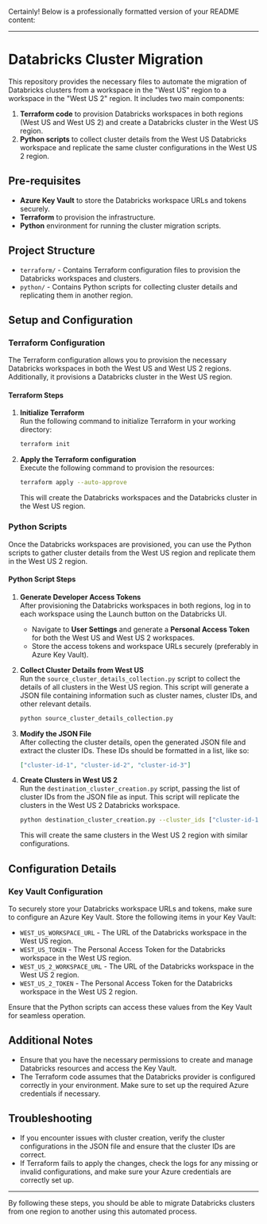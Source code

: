 Certainly! Below is a professionally formatted version of your README content:

---

# Databricks Cluster Migration

This repository provides the necessary files to automate the migration of Databricks clusters from a workspace in the "West US" region to a workspace in the "West US 2" region. It includes two main components: 

1. **Terraform code** to provision Databricks workspaces in both regions (West US and West US 2) and create a Databricks cluster in the West US region.
2. **Python scripts** to collect cluster details from the West US Databricks workspace and replicate the same cluster configurations in the West US 2 region.

## Pre-requisites

- **Azure Key Vault** to store the Databricks workspace URLs and tokens securely.
- **Terraform** to provision the infrastructure.
- **Python** environment for running the cluster migration scripts.

## Project Structure

- `terraform/` - Contains Terraform configuration files to provision the Databricks workspaces and clusters.
- `python/` - Contains Python scripts for collecting cluster details and replicating them in another region.

## Setup and Configuration

### Terraform Configuration

The Terraform configuration allows you to provision the necessary Databricks workspaces in both the West US and West US 2 regions. Additionally, it provisions a Databricks cluster in the West US region.

#### Terraform Steps

1. **Initialize Terraform**  
   Run the following command to initialize Terraform in your working directory:
   ```bash
   terraform init
   ```

2. **Apply the Terraform configuration**  
   Execute the following command to provision the resources:
   ```bash
   terraform apply --auto-approve
   ```

   This will create the Databricks workspaces and the Databricks cluster in the West US region.

### Python Scripts

Once the Databricks workspaces are provisioned, you can use the Python scripts to gather cluster details from the West US region and replicate them in the West US 2 region.

#### Python Script Steps

1. **Generate Developer Access Tokens**  
   After provisioning the Databricks workspaces in both regions, log in to each workspace using the Launch button on the Databricks UI. 
   - Navigate to **User Settings** and generate a **Personal Access Token** for both the West US and West US 2 workspaces.
   - Store the access tokens and workspace URLs securely (preferably in Azure Key Vault).

2. **Collect Cluster Details from West US**  
   Run the `source_cluster_details_collection.py` script to collect the details of all clusters in the West US region. This script will generate a JSON file containing information such as cluster names, cluster IDs, and other relevant details.

   ```bash
   python source_cluster_details_collection.py
   ```

3. **Modify the JSON File**  
   After collecting the cluster details, open the generated JSON file and extract the cluster IDs. These IDs should be formatted in a list, like so:

   ```json
   ["cluster-id-1", "cluster-id-2", "cluster-id-3"]
   ```

4. **Create Clusters in West US 2**  
   Run the `destination_cluster_creation.py` script, passing the list of cluster IDs from the JSON file as input. This script will replicate the clusters in the West US 2 Databricks workspace.

   ```bash
   python destination_cluster_creation.py --cluster_ids ["cluster-id-1", "cluster-id-2", "cluster-id-3"]
   ```

   This will create the same clusters in the West US 2 region with similar configurations.

## Configuration Details

### Key Vault Configuration

To securely store your Databricks workspace URLs and tokens, make sure to configure an Azure Key Vault. Store the following items in your Key Vault:

- `WEST_US_WORKSPACE_URL` - The URL of the Databricks workspace in the West US region.
- `WEST_US_TOKEN` - The Personal Access Token for the Databricks workspace in the West US region.
- `WEST_US_2_WORKSPACE_URL` - The URL of the Databricks workspace in the West US 2 region.
- `WEST_US_2_TOKEN` - The Personal Access Token for the Databricks workspace in the West US 2 region.

Ensure that the Python scripts can access these values from the Key Vault for seamless operation.

## Additional Notes

- Ensure that you have the necessary permissions to create and manage Databricks resources and access the Key Vault.
- The Terraform code assumes that the Databricks provider is configured correctly in your environment. Make sure to set up the required Azure credentials if necessary.

## Troubleshooting

- If you encounter issues with cluster creation, verify the cluster configurations in the JSON file and ensure that the cluster IDs are correct.
- If Terraform fails to apply the changes, check the logs for any missing or invalid configurations, and make sure your Azure credentials are correctly set up.

---

By following these steps, you should be able to migrate Databricks clusters from one region to another using this automated process.